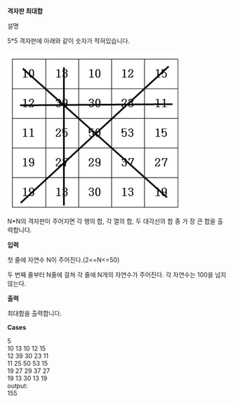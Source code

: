 **격자판 최대합**

설명

5*5 격자판에 아래와 같이 숫자가 적혀있습니다.

![img.png](img.png)

N*N의 격자판이 주어지면 각 행의 합, 각 열의 합, 두 대각선의 합 중 가 장 큰 합을 출력합니다.

**입력**

첫 줄에 자연수 N이 주어진다.(2<=N<=50)

두 번째 줄부터 N줄에 걸쳐 각 줄에 N개의 자연수가 주어진다. 각 자연수는 100을 넘지 않는다.

**출력**

최대합을 출력합니다.

**Cases**

5<br>
10 13 10 12 15<br>
12 39 30 23 11<br>
11 25 50 53 15<br>
19 27 29 37 27<br>
19 13 30 13 19<br>
output:<br>
155